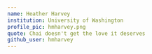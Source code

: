 ```yaml
---
name: Heather Harvey
institution: University of Washington
profile_pic: hmharvey.png
quote: Chai doesn't get the love it deserves
github_user: hmharvey
---
```

